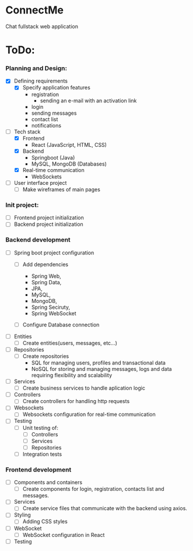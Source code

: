 # ConnectMe
Chat fullstack web application

# ToDo:
### Planning and Design:
- [x] Defining requirements
  - [x] Specify application features
    - registration
      - sending an e-mail with an activation link
    - login
    - sending messages
    - contact list
    - notifications

- [ ] Tech stack
  - [x] Frontend
    - React (JavaScript, HTML, CSS)
  - [x] Backend
    - Springboot (Java)
    - MySQL, MongoDB (Databases)
  - [x] Real-time communication
    - WebSockets
- [ ] User interface project
  - [ ] Make wireframes of main pages

### Init project:
- [ ] Frontend project initialization
- [ ] Backend project initialization

### Backend development
- [ ] Spring boot project configuration
  - [ ] Add dependencies
    - Spring Web,
    - Spring Data,
    - JPA,
    - MySQL,
    - MongoDB,
    - Spring Seciruty,
    - Spring WebSocket
      
  - [ ] Configure Database connection
- [ ] Entities
  - [ ] Create entities(users, messages, etc...)
- [ ] Repositories
  - [ ] Create repositories
    - SQL for managing users, profiles and transactional data
    - NoSQL for storing and managing messages, logs and data requiring flexibility and scalability
- [ ] Services
  - [ ] Create business services to handle aplication logic
- [ ] Controllers
  - [ ] Create controllers for handling http requests
- [ ] Websockets
  - [ ] Websockets configuration for real-time communication
- [ ] Testing
  - [ ] Unit testing of:
    - [ ] Controllers
    - [ ] Services
    - [ ] Repositories
  - [ ] Integration tests
  
### Frontend development
- [ ] Components and containers
  - [ ] Create components for login, registration, contacts list and messages.
- [ ] Services
  - [ ] Create service files that communicate with the backend using axios.
- [ ] Styling
  - [ ] Adding CSS styles
- [ ] WebSocket
  - [ ] WebSocket configuration in React
- [ ] Testing

